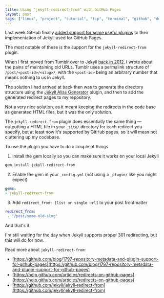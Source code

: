 ```yaml
---
title: Using "jekyll-redirect-from" with GitHub Pages
layout: post
tags: ["linux", "project", "tutorial", "tip", "terminal", "github", "downloads", "chromebook"]
---
```


Last week GitHub finally [added support for some useful plugins](https://help.github.com/articles/redirects-on-github-pages) to their implementation of Jekyll used for GitHub Pages.

The most notable of these is the support for the `jekyll-redirect-from` plugin.

<!-- more -->

When I first moved from Tumblr over to Jekyll [back in 2012](/post/on-migrating-from-tumblr-to-jekyll-bootstrap/), I wrote about the pains of maintaining old URLs. Tumblr uses a permalink structure of `/post/<post-id>/<slug>/`, with the `<post-id>` being an arbitrary number that means nothing to us in Jekyll.

The solution I had arrived at back then was to generate the directory structure using the [Jekyll Alias Generator](https://github.com/tsmango/jekyll_alias_generator) plugin, and then to add the generated redirect pages to my repository.

Not a very nice solution, as it meant keeping the redirects in the code base as generated HTML files, but it was the only solution.

The `jekyll-redirect-from` plugin does essentially the same thing &mdash; outputting a HTML file in your `_site/` directory for each redirect you specify, but at least now it's supported by GitHub pages, so it will mean not cluttering up my codebase.

To use the plugin you have to do a couple of things

1. Install the gem locally so you can make sure it works on your local Jekyll

  ``` bash
  gem install jekyll-redirect-from
  ```

2. Enable the gem in your `_config.yml` (not using a `_plugin/` like you might expect)

  ``` yaml
  gems:
  - jekyll-redirect-from
  ```
3. Add `redirect_from: [list or single url]` to your post frontmatter

  ``` yaml
  redirect_from:
   - "/post/some-old-slug"
  ```

And that's it.

I'm still waiting for the day when Jekyll supports proper 301 redirecting, but this will do for now.

Read more about `jekyll-redirect-from`:

- [https://github.com/blog/1797-repository-metadata-and-plugin-support-for-github-pages](https://github.com/blog/1797-repository-metadata-and-plugin-support-for-github-pages)
- [https://help.github.com/articles/redirects-on-github-pages](https://help.github.com/articles/redirects-on-github-pages)
- [https://github.com/jekyll/jekyll-redirect-from](https://github.com/jekyll/jekyll-redirect-from)
